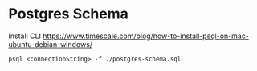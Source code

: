 # Postgres Schema

Install CLI https://www.timescale.com/blog/how-to-install-psql-on-mac-ubuntu-debian-windows/

`psql <connectionString> -f ./postgres-schema.sql`
